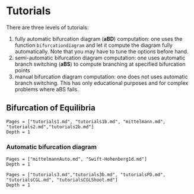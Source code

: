 # Tutorials

There are three levels of tutorials:

1. fully automatic bifurcation diagram (**aBD**) computation: one uses the function `bifurcationdiagram` and let it compute the diagram fully automatically. Note that you may have to tune the options before hand.
2. semi-automatic bifurcation diagram computation: one uses automatic branch switching (**aBS**) to compute branching at specified bifurcation points
3. manual bifurcation diagram computation: one does not uses automatic branch switching. This has only educational purposes and for complex problems where aBS fails.

## Bifurcation of Equilibria
```@contents
Pages = ["tutorials1.md", "tutorials1b.md", "mittelmann.md", "tutorials2.md","tutorials2b.md"]
Depth = 1
```

### Automatic bifurcation diagram
```@contents
Pages = ["mittelmannAuto.md", "Swift-Hohenberg1d.md"]
Depth = 1
```
```@contents
Pages = ["tutorials3.md","tutorials3b.md", "tutorialsPD.md", "tutorialsCGL.md", "tutorialsCGLShoot.md"]
Depth = 1
```